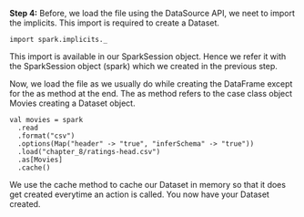 
**Step 4:** Before, we load the file using the DataSource API, we neet to import the implicits. This import is required to create a Dataset.

```
import spark.implicits._
```

This import is available in our SparkSession object. Hence we refer it with the SparkSession object (spark) which we created in the previous step.


Now, we load the file as we usually do while creating the DataFrame except for the as method at the end. The as method refers to the case class object Movies creating a Dataset object.

```
val movies = spark
  .read
  .format("csv")
  .options(Map("header" -> "true", "inferSchema" -> "true"))
  .load("chapter_8/ratings-head.csv")
  .as[Movies]
  .cache()
```
 

We use the cache method to cache our Dataset in memory so that it does get created everytime an action is called. You now have your Dataset created.
